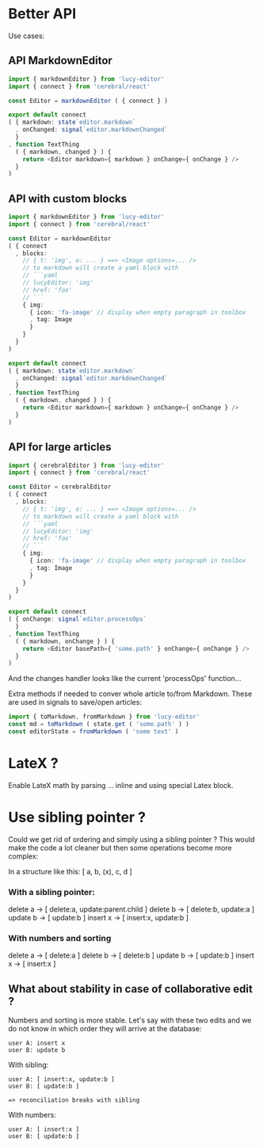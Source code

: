 # Better API

Use cases:

## API MarkdownEditor

```ts
import { markdownEditor } from 'lucy-editor'
import { connect } from 'cerebral/react'

const Editor = markdownEditor ( { connect } )

export default connect
( { markdown: state`editor.markdown`
  , onChanged: signal`editor.markdownChanged`
  }
, function TextThing
  ( { markdown, changed } ) {
    return <Editor markdown={ markdown } onChange={ onChange } />
  }
)

```

## API with custom blocks

```ts
import { markdownEditor } from 'lucy-editor'
import { connect } from 'cerebral/react'

const Editor = markdownEditor
( { connect 
  , blocks:
    // { t: 'img', o: ... } ==> <Image options=... />
    // to markdown will create a yaml block with
    // ```yaml
    // lucyEditor: 'img'
    // href: 'foo'
    // ```
    { img:
      { icon: 'fa-image' // display when empty paragraph in toolbox
      , tag: Image
      }
    }
  }
)

export default connect
( { markdown: state`editor.markdown`
  , onChanged: signal`editor.markdownChanged`
  }
, function TextThing
  ( { markdown, changed } ) {
    return <Editor markdown={ markdown } onChange={ onChange } />
  }
)
```

## API for large articles

```ts
import { cerebralEditor } from 'lucy-editor'
import { connect } from 'cerebral/react'

const Editor = cerebralEditor
( { connect 
  , blocks:
    // { t: 'img', o: ... } ==> <Image options=... />
    // to markdown will create a yaml block with
    // ```yaml
    // lucyEditor: 'img'
    // href: 'foo'
    // ```
    { img:
      { icon: 'fa-image' // display when empty paragraph in toolbox
      , tag: Image
      }
    }
  }
)

export default connect
( { onChange: signal`editor.processOps`
  }
, function TextThing
  ( { markdown, onChange } ) {
    return <Editor basePath={ 'some.path' } onChange={ onChange } />
  }
)
```

And the changes handler looks like the current 'processOps' function...

Extra methods if needed to conver whole article to/from Markdown. These
are used in signals to save/open articles:

```ts
import { toMarkdown, fromMarkdown } from 'lucy-editor'
const md = toMarkdown ( state.get ( 'some.path' ) )
const editorState = fromMarkdown ( 'some text' )
```


# LateX ?

Enable LateX math by parsing $...$ inline and using special Latex block.

# Use sibling pointer ?

Could we get rid of ordering and simply using a sibling pointer ? This would make the code a lot cleaner but then some operations become more
complex:

In a structure like this: [ a, b, (x), c, d ]

### With a sibling pointer:

delete a -> [ delete:a, update:parent.child ]
delete b -> [ delete:b, update:a ]
update b -> [ update:b ]
insert x -> [ insert:x, update:b ]

### With numbers and sorting

delete a -> [ delete:a ]
delete b -> [ delete:b ]
update b -> [ update:b ]
insert x -> [ insert:x ]

## What about stability in case of collaborative edit ?

Numbers and sorting is more stable. Let's say with these two edits and we
do not know in which order they will arrive at the database:

    user A: insert x
    user B: update b
    
With sibling:

    user A: [ insert:x, update:b ]
    user B: [ update:b ]

    => reconciliation breaks with sibling

With numbers:

    user A: [ insert:x ]
    user B: [ update:b ]